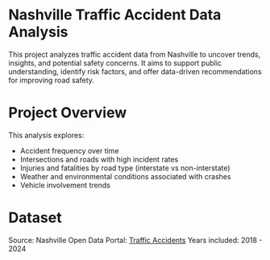 # Nashville Traffic Accident Data Analysis

This project analyzes traffic accident data from Nashville to uncover trends, insights, and potential safety concerns. It aims to support public understanding, identify risk factors, and offer data-driven recommendations for improving road safety.

# Project Overview
This analysis explores:
* Accident frequency over time
* Intersections and roads with high incident rates
* Injuries and fatalities by road type (interstate vs non-interstate)
* Weather and environmental conditions associated with crashes
* Vehicle involvement trends

# Dataset
Source: Nashville Open Data Portal: [Traffic Accidents](https://data.nashville.gov/datasets/Nashville::traffic-accidents/about)
Years included: 2018 - 2024